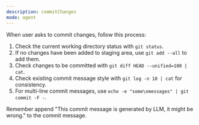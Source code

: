 ```yaml
---
description: commitChanges
mode: agent
---
```


When user asks to commit changes, follow this process:

1. Check the current working directory status with `git status`.
2. If no changes have been added to staging area, use `git add --all` to add them.
3. Check changes to be committed with `git diff HEAD --unified=100 | cat`.
4. Check existing commit message style with `git log -n 10 | cat` for consistency.
5. For multi-line commit messages, use `echo -e "some\nmessages" | git commit -F -`.

Remember append "This commit message is generated by LLM, it might be wrong."
to the commit message.
